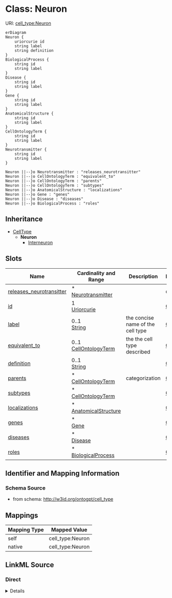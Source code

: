 

# Class: Neuron



URI: [cell_type:Neuron](http://w3id.org/ontogpt/cell_type/Neuron)



```mermaid
erDiagram
Neuron {
    uriorcurie id  
    string label  
    string definition  
}
BiologicalProcess {
    string id  
    string label  
}
Disease {
    string id  
    string label  
}
Gene {
    string id  
    string label  
}
AnatomicalStructure {
    string id  
    string label  
}
CellOntologyTerm {
    string id  
    string label  
}
Neurotransmitter {
    string id  
    string label  
}

Neuron ||--}o Neurotransmitter : "releases_neurotransitter"
Neuron ||--|o CellOntologyTerm : "equivalent_to"
Neuron ||--}o CellOntologyTerm : "parents"
Neuron ||--}o CellOntologyTerm : "subtypes"
Neuron ||--}o AnatomicalStructure : "localizations"
Neuron ||--}o Gene : "genes"
Neuron ||--}o Disease : "diseases"
Neuron ||--}o BiologicalProcess : "roles"

```




## Inheritance
* [CellType](CellType.md)
    * **Neuron**
        * [Interneuron](Interneuron.md)



## Slots

| Name | Cardinality and Range | Description | Inheritance |
| ---  | --- | --- | --- |
| [releases_neurotransitter](releases_neurotransitter.md) | * <br/> [Neurotransmitter](Neurotransmitter.md) |  | direct |
| [id](id.md) | 1 <br/> [Uriorcurie](Uriorcurie.md) |  | [CellType](CellType.md) |
| [label](label.md) | 0..1 <br/> [String](String.md) | the concise name of the cell type | [CellType](CellType.md) |
| [equivalent_to](equivalent_to.md) | 0..1 <br/> [CellOntologyTerm](CellOntologyTerm.md) | the the cell type described | [CellType](CellType.md) |
| [definition](definition.md) | 0..1 <br/> [String](String.md) |  | [CellType](CellType.md) |
| [parents](parents.md) | * <br/> [CellOntologyTerm](CellOntologyTerm.md) | categorization | [CellType](CellType.md) |
| [subtypes](subtypes.md) | * <br/> [CellOntologyTerm](CellOntologyTerm.md) |  | [CellType](CellType.md) |
| [localizations](localizations.md) | * <br/> [AnatomicalStructure](AnatomicalStructure.md) |  | [CellType](CellType.md) |
| [genes](genes.md) | * <br/> [Gene](Gene.md) |  | [CellType](CellType.md) |
| [diseases](diseases.md) | * <br/> [Disease](Disease.md) |  | [CellType](CellType.md) |
| [roles](roles.md) | * <br/> [BiologicalProcess](BiologicalProcess.md) |  | [CellType](CellType.md) |









## Identifier and Mapping Information







### Schema Source


* from schema: http://w3id.org/ontogpt/cell_type





## Mappings

| Mapping Type | Mapped Value |
| ---  | ---  |
| self | cell_type:Neuron |
| native | cell_type:Neuron |





## LinkML Source

<!-- TODO: investigate https://stackoverflow.com/questions/37606292/how-to-create-tabbed-code-blocks-in-mkdocs-or-sphinx -->

### Direct

<details>
```yaml
name: Neuron
from_schema: http://w3id.org/ontogpt/cell_type
is_a: CellType
attributes:
  releases_neurotransitter:
    name: releases_neurotransitter
    annotations:
      prompt:
        tag: prompt
        value: named of chemical entity that this neuron releases
      owl:
        tag: owl
        value: SubClassOf, ObjectSomeValuesFrom
    from_schema: http://w3id.org/ontogpt/cell_type
    rank: 1000
    slot_uri: RO:0002111
    multivalued: true
    domain_of:
    - Neuron
    range: Neurotransmitter

```
</details>

### Induced

<details>
```yaml
name: Neuron
from_schema: http://w3id.org/ontogpt/cell_type
is_a: CellType
attributes:
  releases_neurotransitter:
    name: releases_neurotransitter
    annotations:
      prompt:
        tag: prompt
        value: named of chemical entity that this neuron releases
      owl:
        tag: owl
        value: SubClassOf, ObjectSomeValuesFrom
    from_schema: http://w3id.org/ontogpt/cell_type
    rank: 1000
    slot_uri: RO:0002111
    multivalued: true
    alias: releases_neurotransitter
    owner: Neuron
    domain_of:
    - Neuron
    range: Neurotransmitter
  id:
    name: id
    annotations:
      prompt.skip:
        tag: prompt.skip
        value: true
    from_schema: http://w3id.org/ontogpt/cell_type
    rank: 1000
    slot_uri: rdf:Resource
    identifier: true
    alias: id
    owner: Neuron
    domain_of:
    - CellType
    - NamedEntity
    - Publication
    range: uriorcurie
    required: true
  label:
    name: label
    annotations:
      owl:
        tag: owl
        value: AnnotationAssertion
    description: the concise name of the cell type
    from_schema: http://w3id.org/ontogpt/cell_type
    rank: 1000
    slot_uri: rdfs:label
    alias: label
    owner: Neuron
    domain_of:
    - CellType
    - NamedEntity
    range: string
  equivalent_to:
    name: equivalent_to
    annotations:
      prompt:
        tag: prompt
        value: the cell type described in the text
      owl:
        tag: owl
        value: AnnotationAssertion
    description: the the cell type described
    from_schema: http://w3id.org/ontogpt/cell_type
    rank: 1000
    slot_uri: skos:exactMatch
    alias: equivalent_to
    owner: Neuron
    domain_of:
    - CellType
    range: CellOntologyTerm
  definition:
    name: definition
    annotations:
      prompt:
        tag: prompt
        value: A concise textual definition in genus-differentia form, i.e  'A <genus>
          that <differentiating characteristics>'
      owl:
        tag: owl
        value: AnnotationProperty, AnnotationAssertion
    from_schema: http://w3id.org/ontogpt/cell_type
    rank: 1000
    slot_uri: IAO:0000115
    alias: definition
    owner: Neuron
    domain_of:
    - CellType
    range: string
  parents:
    name: parents
    annotations:
      prompt:
        tag: prompt
        value: semicolon-separated list of parent (broader) cell types
      owl:
        tag: owl
        value: SubClassOf
    description: categorization
    from_schema: http://w3id.org/ontogpt/cell_type
    rank: 1000
    multivalued: true
    alias: parents
    owner: Neuron
    domain_of:
    - CellType
    range: CellOntologyTerm
  subtypes:
    name: subtypes
    annotations:
      prompt:
        tag: prompt
        value: semicolon-separated list of the subtypes (subclasses) of this cell
          type. Use concise terms, and separate elements in a list using semicolon
          (;)
      owl.template:
        tag: owl.template
        value: '{% for subtype in subtypes %}

          SubClassOf( {{ tr(subtype) }} {{ id }} )

          {% endfor %}

          '
    from_schema: http://w3id.org/ontogpt/cell_type
    rank: 1000
    multivalued: true
    alias: subtypes
    owner: Neuron
    domain_of:
    - CellType
    range: CellOntologyTerm
  localizations:
    name: localizations
    annotations:
      prompt:
        tag: prompt
        value: semicolon-separated list of anatomical structures in which this cell
          type is localized
      owl:
        tag: owl
        value: SubClassOf, ObjectSomeValuesFrom
    from_schema: http://w3id.org/ontogpt/cell_type
    rank: 1000
    slot_uri: BFO:0000050
    multivalued: true
    alias: localizations
    owner: Neuron
    domain_of:
    - CellType
    range: AnatomicalStructure
  genes:
    name: genes
    annotations:
      prompt:
        tag: prompt
        value: semicolon-separated list of genes expressed in cells of this type
      owl:
        tag: owl
        value: SubClassOf, ObjectSomeValuesFrom
    from_schema: http://w3id.org/ontogpt/cell_type
    rank: 1000
    slot_uri: RO:0002292
    multivalued: true
    alias: genes
    owner: Neuron
    domain_of:
    - CellType
    range: Gene
  diseases:
    name: diseases
    annotations:
      prompt:
        tag: prompt
        value: semicolon-separated list of diseases in which this cell type is implicated
      owl.template:
        tag: owl.template
        value: '{% for disease in diseases %}

          SubClassOf( {{ tr(disease) }} ObjectSomeValuesFrom( RO:0004026 {{ id }}
          ))

          {% endfor %}

          '
    from_schema: http://w3id.org/ontogpt/cell_type
    rank: 1000
    multivalued: true
    alias: diseases
    owner: Neuron
    domain_of:
    - CellType
    range: Disease
  roles:
    name: roles
    annotations:
      prompt:
        tag: prompt
        value: semicolon-separated list of roles (e.g. biological processes) that
          this cell type plays. These should be short descriptive terms corresponding
          to ontology terms in the GO biological process hierarchy.
      owl:
        tag: owl
        value: SubClassOf, ObjectSomeValuesFrom
    from_schema: http://w3id.org/ontogpt/cell_type
    rank: 1000
    slot_uri: RO:0002215
    multivalued: true
    alias: roles
    owner: Neuron
    domain_of:
    - CellType
    range: BiologicalProcess

```
</details>